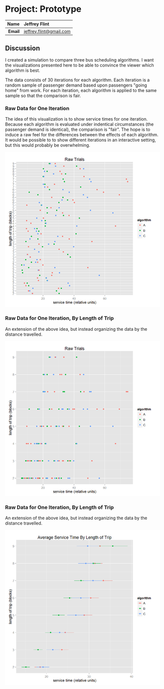 Project: Prototype
==============================

| **Name**  | Jeffrey Flint |
|----------:|:-------------|
| **Email** | jeffrey.flint@gmail.com |

## Discussion ##

I created a simulation to compare three bus scheduling algorithms.  I want the visualizations presented here to be able to convince the viewer which algorithm is best.

The data consists of 30 iterations for each algorithm.  Each iteration is a random sample of passenger demand based upon passengers "going home" from work. For each iteration, each algorithm is applied to the same sample so that the comparison is fair. 

###  Raw Data for One Iteration ###

The idea of this visualization is to show service times for one iteration.  Because each algorithm is evaluated under indentical circumstances (the passenger demand is identical), the comparison is "fair".   The hope is to induce a raw feel for the differences between the effects of each algorithm.  It would be possible to to show different iterations in an interactive setting, but this would probably be overwhelming.

![IMAGE](raw.png)


###  Raw Data for One Iteration, By Length of Trip ###

An extension of the above idea, but instead organizing the data by the distance travelled.

![IMAGE](raw2.png)

###  Raw Data for One Iteration, By Length of Trip ###

An extension of the above idea, but instead organizing the data by the distance travelled.

![IMAGE](range.png)

